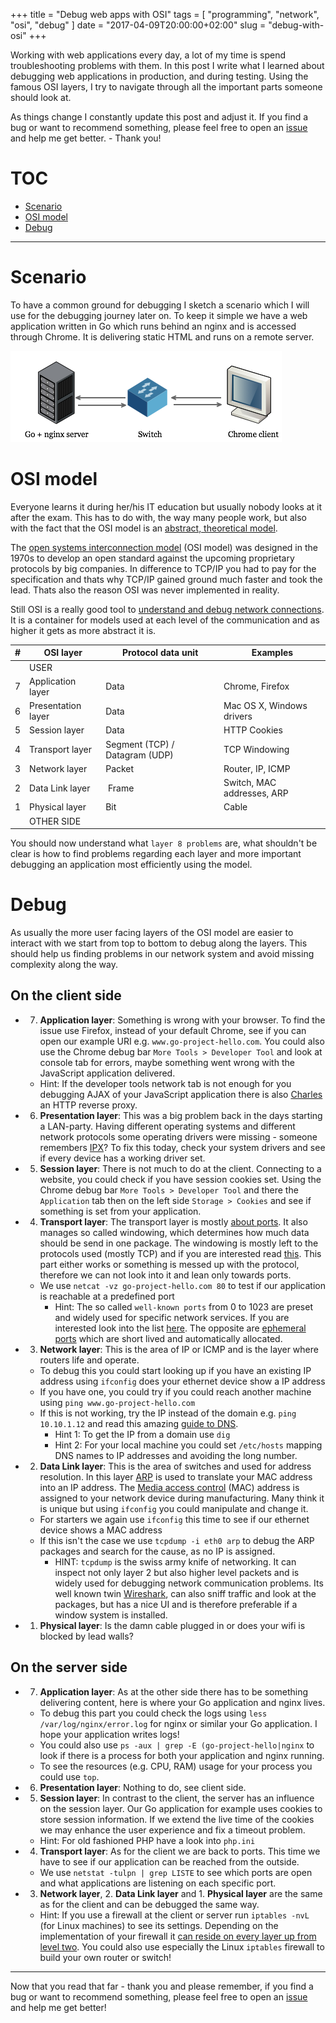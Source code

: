 +++
title = "Debug web apps with OSI"
tags = [ "programming", "network", "osi", "debug" ]
date = "2017-04-09T20:00:00+02:00"
slug = "debug-with-osi"
+++

Working with web applications every day, a lot of my time is spend troubleshooting problems with them. In this post I write what I learned about debugging web applications in production, and during testing. Using the famous OSI layers, I try to navigate through all the important parts someone should look at.

As things change I constantly update this post and adjust it. If you find a bug or want to recommend something, please feel free to open an [issue](https://github.com/lony/lony.github.io/issues) and help me get better. - Thank you!

# TOC

* [Scenario](#scenario)
* [OSI model](#osi-model)
* [Debug](#debug)

----

# Scenario

To have a common ground for debugging I sketch a scenario which I will use for the debugging journey later on. To keep it simple we have a web application written in Go which runs behind an nginx and is accessed through Chrome. It is delivering static HTML and runs on a remote server.

![Scenario sketch](/img/2017/osi-debug/scenario.png)	

# OSI model

Everyone learns it during her/his IT education but usually nobody looks at it after the exam. This has to do with, the way many people work, but also with the fact that the OSI model is an [abstract, theoretical model](http://networkengineering.stackexchange.com/questions/6380/osi-model-and-networking-protocols-relationship).

The [open systems interconnection model](https://en.wikipedia.org/wiki/OSI_model) (OSI model) was designed in the 1970s to develop an open standard against the upcoming proprietary protocols by big companies. In difference to TCP/IP you had to pay for the specification and thats why TCP/IP gained ground much faster and took the lead. Thats also the reason OSI was never implemented in reality.

Still OSI is a really good tool to [understand and debug network connections](https://www.youtube.com/watch?v=HEEnLZV2wGI). It is a container for models used at each level of the communication and as higher it gets as more abstract it is.


| # | OSI layer          | Protocol data unit             | Examples                   |
|---|--------------------|--------------------------------|----------------------------|
|   | USER               |                                |                            |
| 7 | Application layer  | Data                           | Chrome, Firefox            |
| 6 | Presentation layer | Data                           | Mac OS X, Windows drivers  |
| 5 | Session layer      | Data                           | HTTP Cookies               |
| 4 | Transport layer    | Segment (TCP) / Datagram (UDP) | TCP Windowing              |
| 3 | Network layer      | Packet                         | Router, IP, ICMP           |
| 2 | Data Link layer    | Frame                          | Switch, MAC addresses, ARP |
| 1 | Physical layer     | Bit                            | Cable                      |
|   | OTHER SIDE         |                                |                            |

You should now understand what `layer 8 problems` are, what shouldn't be clear is how to find problems regarding each layer and more important debugging an application most efficiently using the model.

# Debug

As usually the more user facing layers of the OSI model are easier to interact with we start from top to bottom to debug along the layers. This should help us finding problems in our network system and avoid missing complexity along the way.

## On the client side

* 7. __Application layer__: Something is wrong with your browser. To find the issue use Firefox, instead of your default Chrome, see if you can open our example URI e.g. `www.go-project-hello.com`. You could also use the Chrome debug bar `More Tools > Developer Tool` and look at console tab for errors, maybe something went wrong with the JavaScript application delivered.
    * Hint: If the developer tools network tab is not enough for you debugging AJAX of your JavaScript application there is also [Charles](https://www.charlesproxy.com/) an HTTP reverse proxy.
* 6. __Presentation layer__: This was a big problem back in the days starting a LAN-party. Having different operating systems and different network protocols some operating drivers were missing - someone remembers [IPX](https://en.wikipedia.org/wiki/Internetwork_Packet_Exchange)? To fix this today, check your system drivers and see if every device has a working driver set.
* 5. __Session layer__: There is not much to do at the client. Connecting to a website, you could check if you have session cookies set. Using the Chrome debug bar `More Tools > Developer Tool` and there the `Application` tab then on the left side `Storage > Cookies` and see if something is set from your application.
* 4. __Transport layer__: The transport layer is mostly [about ports](https://networkengineering.stackexchange.com/questions/16996/what-layer-of-the-osi-model-deals-with-ports). It also manages so called windowing, which determines how much data should be send in one package. The windowing is mostly left to the protocols used (mostly TCP) and if you are interested read [this](https://en.wikipedia.org/wiki/Transmission_Control_Protocol#Data_transfer). This part either works or something is messed up with the protocol, therefore we can not look into it and lean only towards ports.
    * We use `netcat -vz go-project-hello.com 80` to test if our application is reachable at a predefined port
        * Hint: The so called `well-known ports` from 0 to 1023 are preset and widely used for specific network services. If you are interested look into the list [here](https://en.wikipedia.org/wiki/List_of_TCP_and_UDP_port_numbers). The opposite are [ephemeral ports](https://en.wikipedia.org/wiki/Ephemeral_port) which are short lived and automatically allocated.
* 3. __Network layer__: This is the area of IP or ICMP and is the layer where routers life and operate.
    * To debug this you could start looking up if you have an existing IP address using `ifconfig` does your ethernet device show a IP address
    * If you have one, you could try if you could reach another machine using `ping www.go-project-hello.com`
    * If this is not working, try the IP instead of the domain e.g. `ping 10.10.1.12` and read this amazing [guide to DNS](http://www.integralist.co.uk/posts/dnsbasics.html).
        * Hint 1: To get the IP from a domain use `dig`
        * Hint 2: For your local machine you could set `/etc/hosts` mapping DNS names to IP addresses and avoiding the long number.
* 2. __Data Link layer__: This is the area of switches and used for address resolution. In this layer [ARP](https://en.wikipedia.org/wiki/Address_Resolution_Protocol) is used to translate your MAC address into an IP address. The [Media access control](https://en.wikipedia.org/wiki/Media_access_control) (MAC) address is assigned to your network device during manufacturing. Many think it is unique but using `ifconfig` you could manipulate and change it.
    * For starters we again use `ifconfig` this time to see if our ethernet device shows a MAC address
    * If this isn't the case we use `tcpdump -i eth0 arp` to debug the ARP packages and search for the cause, as no IP is assigned.
        * HINT: `tcpdump` is the swiss army knife of networking. It can inspect not only layer 2 but also higher level packets and is widely used for debugging network communication problems. Its well known twin [Wireshark](https://www.wireshark.org/), can also sniff traffic and look at the packages, but has a nice UI and is therefore preferable if a window system is installed.
* 1. __Physical layer__: Is the damn cable plugged in or does your wifi is blocked by lead walls?

## On the server side

* 7. __Application layer__: As at the other side there has to be something delivering content, here is where your Go application and nginx lives.
    * To debug this part you could check the logs using `less /var/log/nginx/error.log` for nginx or similar your Go application. I hope your application writes logs!
    * You could also use `ps -aux | grep -E (go-project-hello|nginx` to look if there is a process for both your application and nginx running.
    * To see the resources (e.g. CPU, RAM) usage for your process you could use `top`.
* 6. __Presentation layer__: Nothing to do, see client side.
* 5. __Session layer__: In contrast to the client, the server has an influence on the session layer. Our Go application for example uses cookies to store session information. If we extend the live time of the cookies we may enhance the user experience and fix a timeout problem.
    * Hint: For old fashioned PHP have a look into `php.ini`
* 4. __Transport layer__: As for the client we are back to ports. This time we have to see if our application can be reached from the outside.
    * We use `netstat -tulpn | grep LISTE` to see which ports are open and what applications are listening on each specific port.
* 3. __Network layer__, 2. __Data Link layer__ and 1. __Physical layer__ are the same as for the client and can be debugged the same way.
    * Hint: If you use a firewall at the client or server run `iptables -nvL` (for Linux machines) to see its settings. Depending on the implementation of your firewall it [can reside on every layer up from level two](https://networkengineering.stackexchange.com/questions/17115/how-to-know-at-what-osi-layers-does-a-firewall-operate). You could also use especially the Linux `iptables` firewall to build your own router or switch!

----

Now that you read that far - thank you and please remember, if you find a bug or want to recommend something, please feel free to open an [issue](https://github.com/lony/lony.github.io/issues) and help me get better!